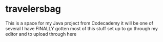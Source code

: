 # travelersbag

This is a space for my Java project from Codecademy it will be one of several
I have FINALLY gotten  most of this stuff set up to go through my editor and to upload through here
